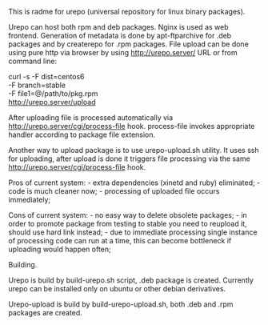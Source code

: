 This is radme for urepo (universal repository for linux binary packages).

Urepo can host both rpm and deb packages. Nginx is used as web frontend.
Generation of metadata is done by apt-ftparchive for .deb packages and by
createrepo for .rpm packages. File upload can be done using pure http via
browser by using http://urepo.server/ URL or from command line:

curl -s -F dist=centos6 \
    -F branch=stable \
    -F file1=@/path/to/pkg.rpm \
    http://urepo.server/upload

After uploading file is processed automatically via
http://urepo.server/cgi/process-file hook. process-file invokes appropriate
handler according to package file extension.

Another way to upload package is to use urepo-upload.sh utility. It uses
ssh for uploading, after upload is done it triggers file processing via the
same http://urepo.server/cgi/process-file hook.

Pros of current system:
    - extra dependencies (xinetd and ruby) eliminated;
    - code is much cleaner now;
    - processing of uploaded file occurs immediately;

Cons of current system:
    - no easy way to delete obsolete packages;
    - in order to promote package from testing to stable you need to reupload
      it, should use hard link instead;
    - due to immediate processing single instance of processing code can run
      at a time, this can become bottleneck if uploading would happen often;

Building.

Urepo is build by build-urepo.sh script, .deb package is created. Currently
urepo can be installed only on ubuntu or other debian derivatives.

Urepo-upload is build by build-urepo-upload.sh, both .deb and .rpm packages
are created.

